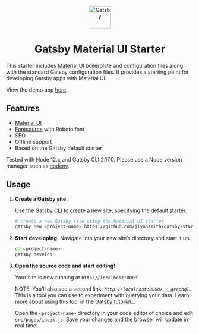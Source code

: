 <p align="center">
  <a href="https://www.gatsbyjs.org">
    <img alt="Gatsby" src="https://www.gatsbyjs.com/Gatsby-Monogram.svg" width="60" />
  </a>
</p>
<h1 align="center">Gatsby Material UI Starter</h1>

This starter includes [Material UI](https://material-ui.com/) boilerplate and configuration files along with the standard Gatsby configuration files. It provides a starting point for developing Gatsby apps with Material UI.

View the demo app [here](https://material-ui-starter.netlify.com/).

## Features

- [Material UI](https://material-ui.com/)
- [Fontsource](https://github.com/fontsource/fontsource) with Roboto font
- SEO
- Offline support
- Based on the Gatsby default starter

Tested with Node 12.x and Gatsby CLI 2.17.0.  Please use a Node version manager such as [nodenv](https://github.com/nodenv/nodenv).

## Usage

1. **Create a Gatsby site.**

    Use the Gatsby CLI to create a new site, specifying the default starter.

    ```sh
    # create a new Gatsby site using the Material UI starter
    gatsby new <project-name> https://github.com/jlyonsmith/gatsby-starter-material-ui
    ```

2. **Start developing.**
    Navigate into your new site’s directory and start it up.

    ```sh
    cd <project-name>
    gatsby develop
    ```

3. **Open the source code and start editing!**

    Your site is now running at `http://localhost:8000`!

    NOTE: You'll also see a second link: _`http://localhost:8000/___graphql`_. This is a tool you can use to experiment with querying your data. Learn more about using this tool in the [Gatsby tutorial](https://www.gatsbyjs.org/tutorial/part-five/#introducing-graphiql)._

    Open the `<project-name>` directory in your code editor of choice and edit `src/pages/index.js`. Save your changes and the browser will update in real time!
